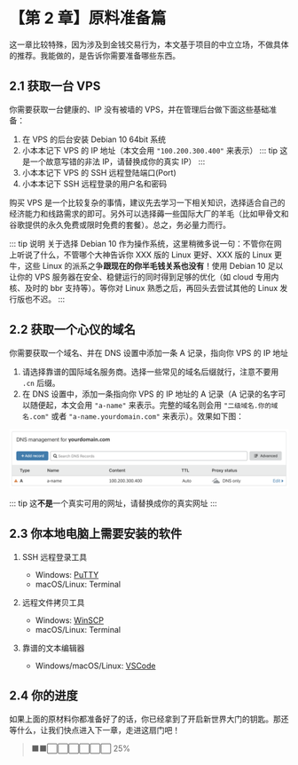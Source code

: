 # 【第 2 章】原料准备篇

这一章比较特殊，因为涉及到金钱交易行为，本文基于项目的中立立场，不做具体的推荐。我能做的，是告诉你需要准备哪些东西。

## 2.1 获取一台 VPS

你需要获取一台健康的、IP 没有被墙的 VPS，并在管理后台做下面这些基础准备：

1. 在 VPS 的后台安装 Debian 10 64bit 系统
2. 小本本记下 VPS 的 IP 地址（本文会用 `"100.200.300.400"` 来表示）
   ::: tip
   这是一个故意写错的非法 IP，请替换成你的真实 IP）
   :::
3. 小本本记下 VPS 的 SSH 远程登陆端口(Port)
4. 小本本记下 SSH 远程登录的用户名和密码

购买 VPS 是一个比较复杂的事情，建议先去学习一下相关知识，选择适合自己的经济能力和线路需求的即可。另外可以选择薅一些国际大厂的羊毛（比如甲骨文和谷歌提供的永久免费或限时免费的套餐）。总之，务必量力而行。

::: tip 说明
关于选择 Debian 10 作为操作系统，这里稍微多说一句：不管你在网上听说了什么，不管哪个大神告诉你 XXX 版的 Linux 更好、XXX 版的 Linux 更牛，这些 Linux 的派系之争**跟现在的你半毛钱关系也没有**！使用 Debian 10 足以让你的 VPS 服务器在安全、稳健运行的同时得到足够的优化（如 cloud 专用内核、及时的 bbr 支持等）。等你对 Linux 熟悉之后，再回头去尝试其他的 Linux 发行版也不迟。
:::

## 2.2 获取一个心仪的域名

你需要获取一个域名、并在 DNS 设置中添加一条 A 记录，指向你 VPS 的 IP 地址

1. 请选择靠谱的国际域名服务商。选择一些常见的域名后缀就行，注意不要用 `.cn` 后缀。
2. 在 DNS 设置中，添加一条指向你 VPS 的 IP 地址的 A 记录（A 记录的名字可以随便起，本文会用 `"a-name"` 来表示。完整的域名则会用 `"二级域名.你的域名.com"` 或者 `"a-name.yourdomain.com"` 来表示）。效果如下图：

![添加A记录](./ch02-img01-a-name.png)

::: tip
这**不是**一个真实可用的网址，请替换成你的真实网址
:::

## 2.3 你本地电脑上需要安装的软件

1. SSH 远程登录工具
   - Windows: [PuTTY](https://www.chiark.greenend.org.uk/~sgtatham/putty/latest.html)
   - macOS/Linux: Terminal

2. 远程文件拷贝工具
   - Windows: [WinSCP](https://winscp.net/eng/index.php)
   - macOS/Linux: Terminal

3. 靠谱的文本编辑器
   - Windows/macOS/Linux: [VSCode](https://code.visualstudio.com)

## 2.4 你的进度

如果上面的原材料你都准备好了的话，你已经拿到了开启新世界大门的钥匙。那还等什么，让我们快点进入下一章，走进这扇门吧！

> ⬛⬛⬜⬜⬜⬜⬜⬜ 25%
